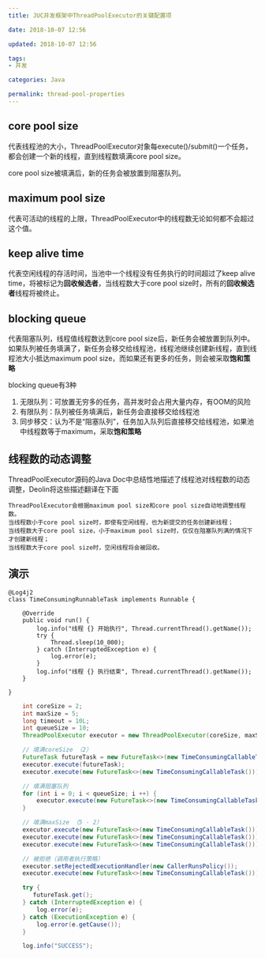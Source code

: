 ```yaml
---
title: JUC并发框架中ThreadPoolExecutor的关键配置项

date: 2018-10-07 12:56

updated: 2018-10-07 12:56

tags:
- 并发

categories: Java

permalink: thread-pool-properties
---
```




## core pool size

代表线程池的大小，ThreadPoolExecutor对象每execute()/submit()一个任务，都会创建一个新的线程，直到线程数填满core pool size。



core pool size被填满后，新的任务会被放置到阻塞队列。



## maximum pool size

代表可活动的线程的上限，ThreadPoolExecutor中的线程数无论如何都不会超过这个值。



## keep alive time

代表空闲线程的存活时间，当池中一个线程没有任务执行的时间超过了keep alive time，将被标记为**回收候选者**，当线程数大于core pool size时，所有的**回收候选者**线程将被终止。



## blocking queue

代表阻塞队列，线程值线程数达到core pool size后，新任务会被放置到队列中。如果队列被任务填满了，新任务会移交给线程池，线程池继续创建新线程，直到线程池大小抵达maximum pool size，而如果还有更多的任务，则会被采取**饱和策略**



blocking queue有3种

1. 无限队列：可放置无穷多的任务，高并发时会占用大量内存，有OOM的风险
2. 有限队列：队列被任务填满后，新任务会直接移交给线程池
3. 同步移交：认为不是“阻塞队列”，任务加入队列后直接移交给线程池，如果池中线程数等于maximum，采取**饱和策略**



## 线程数的动态调整

ThreadPoolExecutor源码的Java Doc中总结性地描述了线程池对线程数的动态调整，Deolin将这些描述翻译在下面

~~~
ThreadPoolExecutor会根据maximum pool size和core pool size自动地调整线程数。
当线程数小于core pool size时，即使有空闲线程，也为新提交的任务创建新线程；
当线程数大于core pool size，小于maximum pool size时，仅仅在阻塞队列满的情况下才创建新线程；	
当线程数大于core pool size时，空闲线程将会被回收。
~~~



## 演示

~~~
@Log4j2
class TimeConsumingRunnableTask implements Runnable {

    @Override
    public void run() {
        log.info("线程 {} 开始执行", Thread.currentThread().getName());
        try {
            Thread.sleep(10_000);
        } catch (InterruptedException e) {
            log.error(e);
        }
        log.info("线程 {} 执行结束", Thread.currentThread().getName());
    }

}
~~~



~~~java
    int coreSize = 2;
    int maxSize = 5;
    long timeout = 10L;
    int queueSize = 10;
    ThreadPoolExecutor executor = new ThreadPoolExecutor(coreSize, maxSize, timeout, TimeUnit.SECONDS, new ArrayBlockingQueue<>(queueSize));

    // 填满coreSize （2）
    FutureTask futureTask = new FutureTask<>(new TimeConsumingCallableTask());
    executor.execute(futureTask);
    executor.execute(new FutureTask<>(new TimeConsumingCallableTask()));

    // 填满阻塞队列
    for (int i = 0; i < queueSize; i ++) {
        executor.execute(new FutureTask<>(new TimeConsumingCallableTask()));
    }

    // 填满maxSize （5 - 2）
    executor.execute(new FutureTask<>(new TimeConsumingCallableTask()));
    executor.execute(new FutureTask<>(new TimeConsumingCallableTask()));
    executor.execute(new FutureTask<>(new TimeConsumingCallableTask()));

    // 被拒绝（调用者执行策略）
    executor.setRejectedExecutionHandler(new CallerRunsPolicy());
    executor.execute(new FutureTask<>(new TimeConsumingCallableTask()));

    try {
       futureTask.get();
    } catch (InterruptedException e) {
        log.error(e);
    } catch (ExecutionException e) {
        log.error(e.getCause());
    }

    log.info("SUCCESS");
~~~



